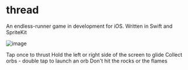 # thread
An endless-runner game in development for iOS. Written in Swift and SpriteKit

![image](https://user-images.githubusercontent.com/69108995/118525206-d4214800-b736-11eb-9337-5f22e069511f.png)



Tap once to thrust
Hold the left or right side of the screen to glide
Collect orbs - double tap to launch an orb
Don't hit the rocks or the flames
